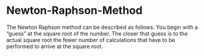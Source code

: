 # Newton-Raphson-Method
The Newton Raphson method can be described as follows. You begin with a “guess” at the square root of the number. The closer that guess is to the actual square root the fewer number of calculations that have to be performed to arrive at the square root. 
